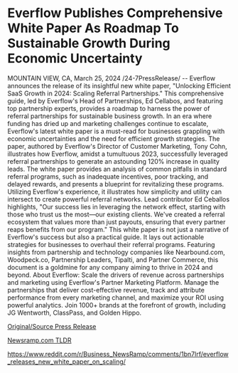 # Everflow Publishes Comprehensive White Paper As Roadmap To Sustainable Growth During Economic Uncertainty

MOUNTAIN VIEW, CA, March 25, 2024 /24-7PressRelease/ -- Everflow announces the release of its insightful new white paper, "Unlocking Efficient SaaS Growth in 2024: Scaling Referral Partnerships." This comprehensive guide, led by Everflow's Head of Partnerships, Ed Cellabos, and featuring top partnership experts, provides a roadmap to harness the power of referral partnerships for sustainable business growth.  In an era where funding has dried up and marketing challenges continue to escalate, Everflow's latest white paper is a must-read for businesses grappling with economic uncertainties and the need for efficient growth strategies. The paper, authored by Everflow's Director of Customer Marketing, Tony Cohn, illustrates how Everflow, amidst a tumultuous 2023, successfully leveraged referral partnerships to generate an astounding 120% increase in quality leads.  The white paper provides an analysis of common pitfalls in standard referral programs, such as inadequate incentives, poor tracking, and delayed rewards, and presents a blueprint for revitalizing these programs. Utilizing Everflow's experience, it illustrates how simplicity and utility can intersect to create powerful referral networks.  Lead contributor Ed Ceballos highlights, "Our success lies in leveraging the network effect, starting with those who trust us the most—our existing clients. We've created a referral ecosystem that values more than just payouts, ensuring that every partner reaps benefits from our program."  This white paper is not just a narrative of Everflow's success but also a practical guide. It lays out actionable strategies for businesses to overhaul their referral programs. Featuring insights from partnership and technology companies like Nearbound.com, Woodpeck.co, Partnership Leaders, Tipalti, and Partner Commerce, this document is a goldmine for any company aiming to thrive in 2024 and beyond.  About Everflow: Scale the drivers of revenue across partnerships and marketing using Everflow's Partner Marketing Platform. Manage the partnerships that deliver cost-effective revenue, track and attribute performance from every marketing channel, and maximize your ROI using powerful analytics. Join 1000+ brands at the forefront of growth, including JG Wentworth, ClassPass, and Golden Hippo. 

[Original/Source Press Release](https://www.24-7pressrelease.com/press-release/509515/everflow-publishes-comprehensive-white-paper-as-roadmap-to-sustainable-growth-during-economic-uncertainty)
                    

[Newsramp.com TLDR](None) 

https://www.reddit.com/r/Business_NewsRamp/comments/1bn7lrf/everflow_releases_new_white_paper_on_scaling/
